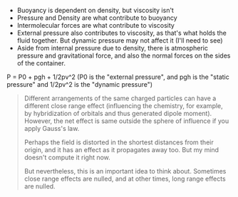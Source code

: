 - Buoyancy is dependent on density, but viscosity isn't
- Pressure and Density are what contribute to buoyancy
- Intermolecular forces are what contribute to viscosity
- External pressure also contributes to viscosity, as that's what holds the fluid together. But dynamic pressure may not affect it (I'll need to see)
- Aside from internal pressure due to density, there is atmospheric pressure and gravitational force, and also the normal forces on the sides of the container.

P = P0 + pgh + 1/2pv^2 (P0 is the "external pressure", and pgh is the "static pressure" and 1/2pv^2 is the "dynamic pressure")

> Different arrangements of the same charged particles can have a different close range effect (influencing the chemistry, for example, by hybridization of orbitals and thus generated dipole moment). However, the net effect is same outside the sphere of influence if you apply Gauss's law.
> 
> Perhaps the field is distorted in the shortest distances from their origin, and it has an effect as it propagates away too. But my mind doesn't compute it right now.
> 
> But nevertheless, this is an important idea to think about. Sometimes close range effects are nulled, and at other times, long range effects are nulled.